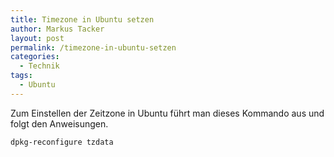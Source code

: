 ```yaml
---
title: Timezone in Ubuntu setzen
author: Markus Tacker
layout: post
permalink: /timezone-in-ubuntu-setzen
categories:
  - Technik
tags:
  - Ubuntu
---
```

Zum Einstellen der Zeitzone in Ubuntu führt man dieses Kommando aus und folgt den Anweisungen.

`dpkg-reconfigure tzdata`